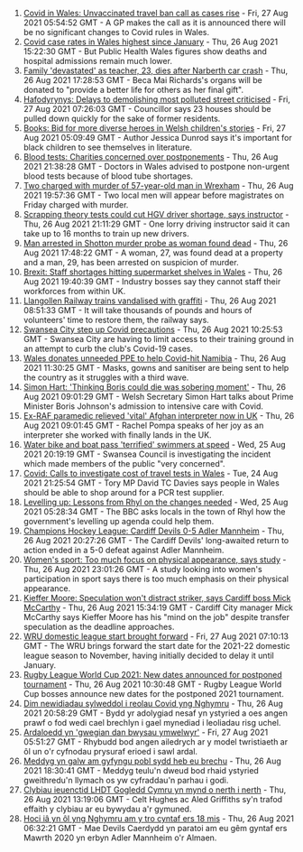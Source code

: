 1. [Covid in Wales: Unvaccinated travel ban call as cases rise](https://www.bbc.co.uk/news/uk-wales-politics-58341534?at_medium=RSS&at_campaign=KARANGA) - Fri, 27 Aug 2021 05:54:52 GMT - A GP makes the call as it is announced there will be no significant changes to Covid rules in Wales.
2. [Covid case rates in Wales highest since January](https://www.bbc.co.uk/news/uk-wales-58339548?at_medium=RSS&at_campaign=KARANGA) - Thu, 26 Aug 2021 15:22:30 GMT - But Public Health Wales figures show deaths and hospital admissions remain much lower.
3. [Family 'devastated' as teacher, 23, dies after Narberth car crash](https://www.bbc.co.uk/news/uk-wales-58348869?at_medium=RSS&at_campaign=KARANGA) - Thu, 26 Aug 2021 17:28:53 GMT - Beca Mai Richards's organs will be donated to "provide a better life for others as her final gift".
4. [Hafodyrynys: Delays to demolishing most polluted street criticised](https://www.bbc.co.uk/news/uk-wales-58349232?at_medium=RSS&at_campaign=KARANGA) - Fri, 27 Aug 2021 07:26:03 GMT - Councillor says 23 houses should be pulled down quickly for the sake of former residents.
5. [Books: Bid for more diverse heroes in Welsh children's stories](https://www.bbc.co.uk/news/uk-wales-58344809?at_medium=RSS&at_campaign=KARANGA) - Fri, 27 Aug 2021 05:09:49 GMT - Author Jessica Dunrod says it's important for black children to see themselves in literature.
6. [Blood tests: Charities concerned over postponements](https://www.bbc.co.uk/news/uk-wales-58350104?at_medium=RSS&at_campaign=KARANGA) - Thu, 26 Aug 2021 21:38:28 GMT - Doctors in Wales advised to postpone non-urgent blood tests because of blood tube shortages.
7. [Two charged with murder of 57-year-old man in Wrexham](https://www.bbc.co.uk/news/uk-wales-58348875?at_medium=RSS&at_campaign=KARANGA) - Thu, 26 Aug 2021 19:57:36 GMT - Two local men will appear before magistrates on Friday charged with murder.
8. [Scrapping theory tests could cut HGV driver shortage, says instructor](https://www.bbc.co.uk/news/uk-wales-58348870?at_medium=RSS&at_campaign=KARANGA) - Thu, 26 Aug 2021 21:11:29 GMT - One lorry driving instructor said it can take up to 16 months to train up new drivers.
9. [Man arrested in Shotton murder probe as woman found dead](https://www.bbc.co.uk/news/uk-wales-58349240?at_medium=RSS&at_campaign=KARANGA) - Thu, 26 Aug 2021 17:48:22 GMT - A woman, 27, was found dead at a property and a man, 29, has been arrested on suspicion of murder.
10. [Brexit: Staff shortages hitting supermarket shelves in Wales](https://www.bbc.co.uk/news/uk-wales-58336771?at_medium=RSS&at_campaign=KARANGA) - Thu, 26 Aug 2021 19:40:39 GMT - Industry bosses say they cannot staff their workforces from within UK.
11. [Llangollen Railway trains vandalised with graffiti](https://www.bbc.co.uk/news/uk-wales-58339546?at_medium=RSS&at_campaign=KARANGA) - Thu, 26 Aug 2021 08:51:33 GMT - It will take thousands of pounds and hours of volunteers' time to restore them, the railway says.
12. [Swansea City step up Covid precautions](https://www.bbc.co.uk/sport/football/58342057?at_medium=RSS&at_campaign=KARANGA) - Thu, 26 Aug 2021 10:25:53 GMT - Swansea City are having to limit access to their training ground in an attempt to curb the club's Covid-19 cases.
13. [Wales donates unneeded PPE to help Covid-hit Namibia](https://www.bbc.co.uk/news/uk-wales-58341479?at_medium=RSS&at_campaign=KARANGA) - Thu, 26 Aug 2021 11:30:25 GMT - Masks, gowns and sanitiser are being sent to help the country as it struggles with a third wave.
14. [Simon Hart: 'Thinking Boris could die was sobering moment'](https://www.bbc.co.uk/news/uk-wales-politics-58336171?at_medium=RSS&at_campaign=KARANGA) - Thu, 26 Aug 2021 09:01:29 GMT - Welsh Secretary Simon Hart talks about Prime Minister Boris Johnson's admission to intensive care with Covid.
15. [Ex-RAF paramedic relieved 'vital' Afghan interpreter now in UK](https://www.bbc.co.uk/news/uk-wales-58336775?at_medium=RSS&at_campaign=KARANGA) - Thu, 26 Aug 2021 09:01:45 GMT - Rachel Pompa speaks of her joy as an interpreter she worked with finally lands in the UK.
16. [Water bike and boat pass 'terrified' swimmers at speed](https://www.bbc.co.uk/news/uk-wales-58336982?at_medium=RSS&at_campaign=KARANGA) - Wed, 25 Aug 2021 20:19:19 GMT - Swansea Council is investigating the incident which made members of the public "very concerned".
17. [Covid: Calls to investigate cost of travel tests in Wales](https://www.bbc.co.uk/news/uk-wales-58319791?at_medium=RSS&at_campaign=KARANGA) - Tue, 24 Aug 2021 21:25:54 GMT - Tory MP David TC Davies says people in Wales should be able to shop around for a PCR test supplier.
18. [Levelling up: Lessons from Rhyl on the changes needed](https://www.bbc.co.uk/news/uk-58287122?at_medium=RSS&at_campaign=KARANGA) - Wed, 25 Aug 2021 05:28:34 GMT - The BBC asks locals in the town of Rhyl how the government's levelling up agenda could help them.
19. [Champions Hockey League: Cardiff Devils 0-5 Adler Mannheim](https://www.bbc.co.uk/sport/ice-hockey/58350060?at_medium=RSS&at_campaign=KARANGA) - Thu, 26 Aug 2021 20:27:26 GMT - The Cardiff Devils' long-awaited return to action ended in a 5-0 defeat against Adler Mannheim.
20. [Women's sport: Too much focus on physical appearance, says study](https://www.bbc.co.uk/sport/58342264?at_medium=RSS&at_campaign=KARANGA) - Thu, 26 Aug 2021 23:01:26 GMT - A study looking into women's participation in sport says there is too much emphasis on their physical appearance.
21. [Kieffer Moore: Speculation won't distract striker, says Cardiff boss Mick McCarthy](https://www.bbc.co.uk/sport/av/football/58348167?at_medium=RSS&at_campaign=KARANGA) - Thu, 26 Aug 2021 15:34:19 GMT - Cardiff City manager Mick McCarthy says Kieffer Moore has his "mind on the job" despite transfer speculation as the deadline approaches.
22. [WRU domestic league start brought forward](https://www.bbc.co.uk/sport/rugby-union/58343039?at_medium=RSS&at_campaign=KARANGA) - Fri, 27 Aug 2021 07:10:13 GMT - The WRU brings forward the start date for the 2021-22 domestic league season to November, having initially decided to delay it until January.
23. [Rugby League World Cup 2021: New dates announced for postponed tournament](https://www.bbc.co.uk/sport/rugby-league/58339345?at_medium=RSS&at_campaign=KARANGA) - Thu, 26 Aug 2021 10:30:48 GMT - Rugby League World Cup bosses announce new dates for the postponed 2021 tournament.
24. [Dim newidiadau sylweddol i reolau Covid yng Nghymru](https://www.bbc.co.uk/newyddion/58349684?at_medium=RSS&at_campaign=KARANGA) - Thu, 26 Aug 2021 20:58:29 GMT - Bydd yr adolygiad nesaf yn ystyried a oes angen prawf o fod wedi cael brechlyn i gael mynediad i leoliadau risg uchel.
25. [Ardaloedd yn 'gwegian dan bwysau ymwelwyr'](https://www.bbc.co.uk/newyddion/58335171?at_medium=RSS&at_campaign=KARANGA) - Fri, 27 Aug 2021 05:51:27 GMT - Rhybudd bod angen ailedrych ar y model twristiaeth ar ôl un o'r cyfnodau prysuraf erioed i sawl ardal.
26. [Meddyg yn galw am gyfyngu pobl sydd heb eu brechu](https://www.bbc.co.uk/newyddion/58342640?at_medium=RSS&at_campaign=KARANGA) - Thu, 26 Aug 2021 18:30:41 GMT - Meddyg teulu'n dweud bod rhaid ystyried gweithredu'n llymach os yw cyfraddau'n parhau i godi.
27. [Clybiau ieuenctid LHDT Gogledd Cymru yn mynd o nerth i nerth](https://www.bbc.co.uk/newyddion/58342952?at_medium=RSS&at_campaign=KARANGA) - Thu, 26 Aug 2021 13:19:06 GMT - Celt Hughes ac Aled Griffiths sy'n trafod effaith y clybiau ar eu bywydau a'r gymuned.
28. [Hoci iâ yn ôl yng Nghymru am y tro cyntaf ers 18 mis](https://www.bbc.co.uk/newyddion/58311169?at_medium=RSS&at_campaign=KARANGA) - Thu, 26 Aug 2021 06:32:21 GMT - Mae Devils Caerdydd yn paratoi am eu gêm gyntaf ers Mawrth 2020 yn erbyn Adler Mannheim o'r Almaen.
